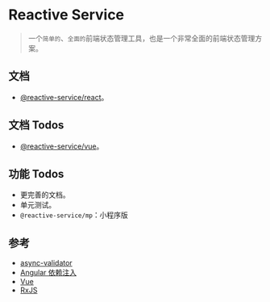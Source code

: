 # Reactive Service

> 一个`简单的`、`全面的`前端状态管理工具，也是一个非常全面的前端状态管理方案。

## 文档

- [@reactive-service/react](./docs/react/index.md)。

## 文档 Todos

- [@reactive-service/vue](./docs/vue/index.md)。

## 功能 Todos

- 更完善的文档。
- 单元测试。
- `@reactive-service/mp`：小程序版

## 参考

- [async-validator](https://github.com/yiminghe/async-validator)
- [Angular 依赖注入](https://angular.cn/guide/architecture-services)
- [Vue](https://github.com/vuejs/vue-next)
- [RxJS](https://github.com/ReactiveX/rxjs)
